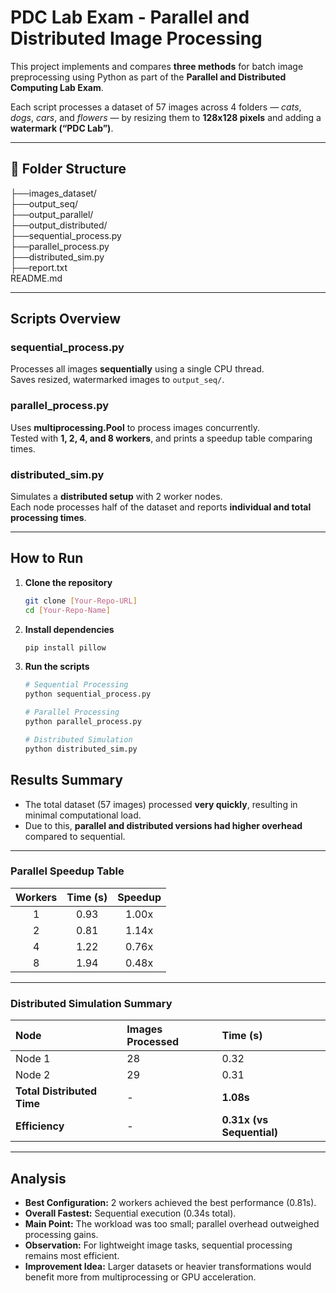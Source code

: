 # PDC Lab Exam - Parallel and Distributed Image Processing

This project implements and compares **three methods** for batch image preprocessing using Python as part of the **Parallel and Distributed Computing Lab Exam**.

Each script processes a dataset of 57 images across 4 folders — *cats*, *dogs*, *cars*, and *flowers* — by resizing them to **128x128 pixels** and adding a **watermark (“PDC Lab”)**.

---

## 📂 Folder Structure

├──images_dataset/    
├──output_seq/               
├──output_parallel/          
├──output_distributed/       
├──sequential_process.py     
├──parallel_process.py       
├──distributed_sim.py        
├──report.txt               
README.md                 


---

## Scripts Overview

### sequential_process.py
Processes all images **sequentially** using a single CPU thread.  
Saves resized, watermarked images to `output_seq/`.

### parallel_process.py
Uses **multiprocessing.Pool** to process images concurrently.  
Tested with **1, 2, 4, and 8 workers**, and prints a speedup table comparing times.

### distributed_sim.py
Simulates a **distributed setup** with 2 worker nodes.  
Each node processes half of the dataset and reports **individual and total processing times**.

---

## How to Run

1. **Clone the repository**
   ```bash
   git clone [Your-Repo-URL]
   cd [Your-Repo-Name]

    ```
   
2. **Install dependencies**
   ```bash
   pip install pillow
   
   ```

3. **Run the scripts**
   ```bash
   # Sequential Processing
   python sequential_process.py

   # Parallel Processing
   python parallel_process.py

   # Distributed Simulation
   python distributed_sim.py

    ```

## Results Summary

- The total dataset (57 images) processed **very quickly**, resulting in minimal computational load.  
- Due to this, **parallel and distributed versions had higher overhead** compared to sequential.

---

### Parallel Speedup Table

| Workers | Time (s) | Speedup |
| :------: | :------: | :------: |
| 1 | 0.93 | 1.00x |
| 2 | 0.81 | 1.14x |
| 4 | 1.22 | 0.76x |
| 8 | 1.94 | 0.48x |

---

### Distributed Simulation Summary

| Node | Images Processed | Time (s) |
| :--- | :---------------- | :------- |
| Node 1 | 28 | 0.32 |
| Node 2 | 29 | 0.31 |
| **Total Distributed Time** | - | **1.08s** |
| **Efficiency** | - | **0.31x (vs Sequential)** |

---

## Analysis

- **Best Configuration:** 2 workers achieved the best performance (0.81s).  
- **Overall Fastest:** Sequential execution (0.34s total).  
- **Main Point:** The workload was too small; parallel overhead outweighed processing gains.  
- **Observation:** For lightweight image tasks, sequential processing remains most efficient.  
- **Improvement Idea:** Larger datasets or heavier transformations would benefit more from multiprocessing or GPU acceleration.

   

